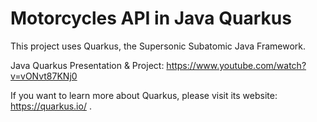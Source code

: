 # Motorcycles API in Java Quarkus

This project uses Quarkus, the Supersonic Subatomic Java Framework.

Java Quarkus Presentation & Project: https://www.youtube.com/watch?v=vONvt87KNj0

If you want to learn more about Quarkus, please visit its website: https://quarkus.io/ .
